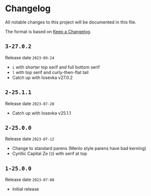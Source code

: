 # Changelog

All notable changes to this project will be documented in this file.

The format is based on [Keep a Changelog](https://keepachangelog.com/en/1.0.0/).

## `3-27.0.2`

Release date `2023-09-24`

- `i` with shorter top serif and full bottom serif
- `l` with top serif and curly-then-flat tail
- Catch up with Iosevka v27.0.2

## `2-25.1.1`

Release date `2023-07-28`

- Catch up with Iosevka v25.1.1

## `2-25.0.0`

Release date `2023-07-12`

- Change to standard parens (Menlo style parens have bad kerning)
- Cyrillic Capital Ze (`З`) with serif at top

## `1-25.0.0`

Release date `2023-07-08`

- Initial release

